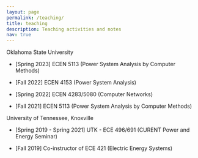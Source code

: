 ```yaml
---
layout: page
permalink: /teaching/
title: teaching
description: Teaching activities and notes
nav: true
---
```


Oklahoma State University

- [Spring 2023]
  ECEN 5113 (Power System Analysis by Computer Methods)

- [Fall 2022]
  ECEN 4153 (Power System Analysis)

- [Spring 2022]
  ECEN 4283/5080 (Computer Networks)

- [Fall 2021]
  ECEN 5113 (Power System Analysis by Computer Methods)

University of Tennessee, Knoxville

- [Spring 2019 - Spring 2021]
  UTK - ECE 496/691 (CURENT Power and Energy Seminar)

- [Fall 2019]
    Co-instructor of ECE 421 (Electric Energy Systems)

